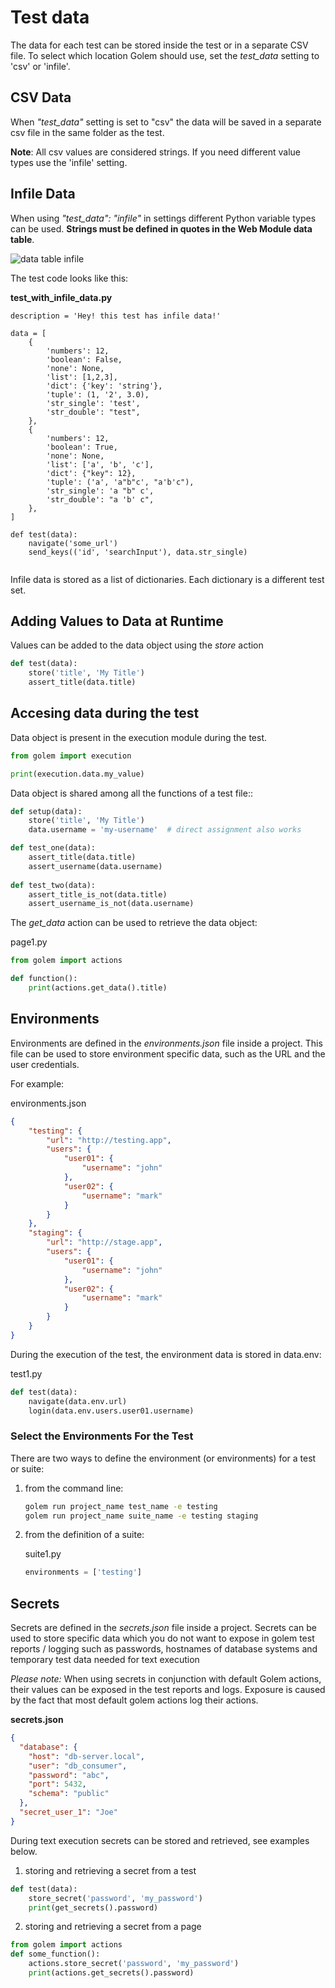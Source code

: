 Test data
==================================================

The data for each test can be stored inside the test or in a separate CSV file.
To select which location Golem should use, set the *test_data* setting to 'csv' or 'infile'.


## CSV Data

When *"test_data"* setting is set to "csv" the data will be saved in a separate csv file in the same folder as the test.

**Note**: All csv values are considered strings. If you need different value types use the 'infile' setting.


## Infile Data

When using *"test_data": "infile"* in settings different Python variable types can be used. **Strings must be defined in quotes in the Web Module data table**.

![data table infile](_static/img/data-infile.png "Test With Data Table")

The test code looks like this:

**test_with_infile_data.py**
```
description = 'Hey! this test has infile data!'

data = [
    {
        'numbers': 12,
        'boolean': False,
        'none': None,
        'list': [1,2,3],
        'dict': {'key': 'string'},
        'tuple': (1, '2', 3.0),
        'str_single': 'test',
        'str_double': "test",
    },
    {
        'numbers': 12,
        'boolean': True,
        'none': None,
        'list': ['a', 'b', 'c'],
        'dict': {"key": 12},
        'tuple': ('a', 'a"b"c', "a'b'c"),
        'str_single': 'a "b" c',
        'str_double': "a 'b' c",
    },
]

def test(data):
    navigate('some_url')
    send_keys(('id', 'searchInput'), data.str_single)
    
```

Infile data is stored as a list of dictionaries. Each dictionary is a different test set.


## Adding Values to Data at Runtime

Values can be added to the data object using the *store* action

```python
def test(data):
    store('title', 'My Title')
    assert_title(data.title)
```

## Accesing data during the test

Data object is present in the execution module during the test.

```python
from golem import execution

print(execution.data.my_value)
```

Data object is shared among all the functions of a test file::

```python
def setup(data):
    store('title', 'My Title')
    data.username = 'my-username'  # direct assignment also works

def test_one(data):
    assert_title(data.title)
    assert_username(data.username)
   
def test_two(data):
    assert_title_is_not(data.title)
    assert_username_is_not(data.username)
```

The *get_data* action can be used to retrieve the data object:

page1.py
```python
from golem import actions

def function():
    print(actions.get_data().title)
``` 

## Environments

Environments are defined in the *environments.json* file inside a project.
This file can be used to store environment specific data, such as the URL and the user credentials.

For example:

environments.json
```json
{
    "testing": {
        "url": "http://testing.app",
        "users": {
            "user01": {
                "username": "john"
            },
            "user02": {
                "username": "mark"
            }
        }
    },
    "staging": {
        "url": "http://stage.app",
        "users": {
            "user01": {
                "username": "john"
            },
            "user02": {
                "username": "mark"
            }
        }
    }
}
```

During the execution of the test, the environment data is stored in data.env:

test1.py
```python
def test(data):
    navigate(data.env.url)
    login(data.env.users.user01.username)
```

### Select the Environments For the Test

There are two ways to define the environment (or environments) for a test or suite:

1. from the command line:
    ```bash
    golem run project_name test_name -e testing
    golem run project_name suite_name -e testing staging
    ```

2. from the definition of a suite:
    
    suite1.py
    ```python
    environments = ['testing']
    ```
    
## Secrets

Secrets are defined in the *secrets.json* file inside a project.
Secrets can be used to store specific data which you do not want to expose in golem test reports / logging such as passwords, hostnames of database systems and temporary test data needed for text execution

*Please note:* When using secrets in conjunction with default Golem actions, their values can be exposed in the test reports and logs. Exposure is caused by the fact that most default golem actions log their actions.

**secrets.json**
```json
{
  "database": {
    "host": "db-server.local",
    "user": "db_consumer",
    "password": "abc",
    "port": 5432,
    "schema": "public"
  },
  "secret_user_1": "Joe"
}
```

During text execution secrets can be stored and retrieved, see examples below.

1. storing and retrieving a secret from a test
```python
def test(data):
    store_secret('password', 'my_password')
    print(get_secrets().password)
```

2. storing and retrieving a secret from a page
```python
from golem import actions
def some_function():
    actions.store_secret('password', 'my_password')
    print(actions.get_secrets().password)
```